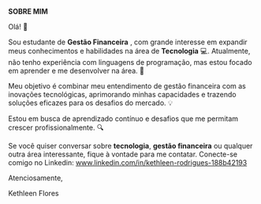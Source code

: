 **SOBRE MIM**  

Olá! 👋

Sou estudante de **Gestão Financeira** , com grande interesse em expandir meus conhecimentos e habilidades na área de **Tecnologia** 💻. Atualmente, não tenho experiência com linguagens de programação, mas estou focado em aprender e me desenvolver na área. 🚀

Meu objetivo é combinar meu entendimento de gestão financeira com as inovações tecnológicas, aprimorando minhas capacidades e trazendo soluções eficazes para os desafios do mercado. 💡

Estou em busca de aprendizado contínuo e desafios que me permitam crescer profissionalmente. 🔍

Se você quiser conversar sobre **tecnologia**, **gestão financeira** ou qualquer outra área interessante, fique à vontade para me contatar. 
Conecte-se comigo no Linkedin: www.linkedin.com/in/kethleen-rodrigues-188b42193

Atenciosamente, 

Kethleen Flores
